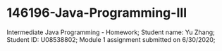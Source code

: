 # 146196-Java-Programming-III
Intermediate Java Programming - Homework;
Student name: Yu Zhang;
Student ID: U08538802;
Module 1 assignment submitted on 6/30/2020;
